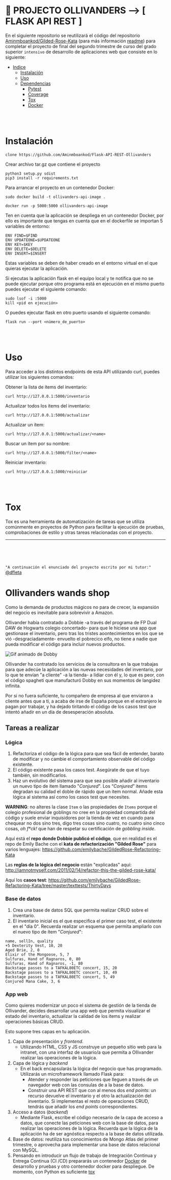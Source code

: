 
# :repeat: PROJECTO OLLIVANDERS --> [ FLASK API REST ] 


En el siguiente repositorio se reutilizará el código del repositorio [Aminmboankod/Gilded-Rose-Kata](https://github.com/Aminmboankod/Gilded-Rose-Kata) (para más información [readme](./GILDEDROSEKATA.md)) para completar el proyecto de final del segundo trimestre de curso del grado superior `intensivo` de desarrollo de aplicaciones web que consiste en lo siguiente:



- [Indice](#)
   - [Instalación](#instalación)
   - [Uso](#uso)
   - [Dependencias](#dependencias)
      - [Pytest]()
      - [Coverage]()
      - [Tox](#tox)
      - [Docker]()

<br>
<br>


# Instalación

```
clone https://github.com/Aminmboankod/Flask-API-REST-Ollivanders
```
Crear archivo tar.gz que contiene el proyecto
````
python3 setup.py sdist
pip3 install -r requirements.txt
````

Para arrancar el proyecto en un contenedor Docker:
````
sudo docker build -t ollivanders-api-image .

docker run -p 5000:5000 ollivanders-api-image
````

Ten en cuenta que la aplicación se despliega en un contenedor Docker, por ello es importante que tengas en cuenta que en el dockerfile se importan 5 variables de entorno:
````
ENV FIND=$FIND
ENV UPDATEONE=$UPDATEONE
ENV KEY=$KEY
ENV DELETE=$DELETE
ENV INSERT=$INSERT
````
Estas variables se deben de haber creado en el entorno virtual en el que quieras ejecutar la aplicación. 

Si ejecutas la aplicación flask en el equipo local y te notifica que no se puede ejecutar porque otro programa está en ejecución en el mismo puerto puedes ejecutar el siguiente comando:
````
sudo lsof -i :5000
kill <pid en ejecución>
````
O puedes ejecutar flask en otro puerto usando el siguiente comando:
````
flask run --port <número_de_puerto>
````
<br>
<br>

# Uso 
Para acceder a los distintos endpoints de esta API utilizando curl, puedes utilizar los siguientes comandos:

Obtener la lista de ítems del inventario:
```
curl http://127.0.0.1:5000/inventario
```

Actualizar todos los items del inventario:
```
curl http://127.0.0.1:5000/actualizar
```

Actualizar un ítem:
```
curl http://127.0.0.1:5000/actualizar/<name>
```

Buscar un ítem por su nombre:
```
curl http://127.0.0.1:5000/filter/<name>
```

Reiniciar inventario:
```
curl http://127.0.0.1:5000/reiniciar
```

<br>
<br>


# Tox 

Tox es una herramienta de automatización de tareas que se utiliza comúnmente en proyectos de Python para facilitar la ejecución de pruebas, comprobaciones de estilo y otras tareas relacionadas con el proyecto. 

-------------------------------------------------------------------------
<br>
<br>
<br>

`"A continuación el enunciado del proyecto escrito por mi tutor:"` [@dfleta](https://github.com/dfleta/ollivanders_shop)

# Ollivanders wands shop




Como la demanda de productos mágicos no para de crecer, la expansión del negocio es inevitable para sobrevivir a Amazon. 

Ollivander había contratado a Dobbie -a través del programa de FP Dual DAW de Hogwarts colegio concertado- para que le hiciese una app que gestionase el inventario, pero tras los tristes aoontecimientos en los que se vió -desgraciadamente- envuelto el pobrecico elfo, no tiene a nadie que pueda modificar el código para incluir nuevos productos.

![Gif animado de Dobby](https://media.giphy.com/media/S33oo9EWdlZHW/giphy.gif "Dobby refactorizando")

Ollivander ha contratado los servicios de la consultora en la que trabajas para que adecúe la aplicación a las nuevas necesidades del inventario, por lo que te envían "a cliente" -a la tienda- a lidiar con él y, lo que es peor, con el código spagheti que manufacturó Dobby en sus momentos de langidez infinita.

Por si no fuera suficiente, tu compañero de empresa al que enviaron a cliente antes que a ti, a acaba de irse de España porque en el extranjero le pagan por trabajar, y ha dejado tiritando el código de los casos test que intentó añadir en un día de desesperación absoluta.

## Tareas a realizar

### Lógica

1. Refactoriza el código de la lógica para que sea fácil de entender, barato de modificar y no cambie el comportamiento observable del código existente.
2. El código existente pasa los casos test. Asegúrate de que el tuyo también, sin modificarlos.
3. Haz un evolutivo del sistema para que sea posible añadir al inventario un nuevo tipo de item llamado "_Conjured_". Los “_Conjured_” items degradan su calidad el doble de rápido que un item normal. Añade esta lógica al sistema así como los casos test que necesites.

**WARNING**: no alteres la clase `Item` o las propiedades de `Items`  porque el colegio profesional de goblings no cree en la propiedad compartida del código y suele enviar inquisidores por la tienda de vez en cuando para chequear no dos sino tres, digo tres cosas sino cuatro, no cuatro sino cinco cosas, _oh f*ck!_ que han de respetar su certificación de _gobbling inside_.

Aquí está el **repo donde Dobbie publicó el código**, que en realidad es el repo de Emily Bache con el **kata de refactorización "Gilded Rose"** para varios lenguajes:
https://github.com/emilybache/GildedRose-Refactoring-Kata

Las **reglas de la lógica del negocio** están "explicadas" aquí:
http://iamnotmyself.com/2011/02/14/refactor-this-the-gilded-rose-kata/ 

Aquí los **casos test**:
https://github.com/emilybache/GildedRose-Refactoring-Kata/tree/master/texttests/ThirtyDays


### Base de datos

1. Crea una base de datos SQL que permita realizar CRUD sobre el inventario.
2. El inventario inicial es el que especifica el primer caso test, el existente en el "día 0". Recuerda realizar un esquema que permita ampliarlo con el nuevo tipo de ítem "_Conjured_":
   
```
name, sellIn, quality
+5 Dexterity Vest, 10, 20
Aged Brie, 2, 0
Elixir of the Mongoose, 5, 7
Sulfuras, Hand of Ragnaros, 0, 80
Sulfuras, Hand of Ragnaros, -1, 80
Backstage passes to a TAFKAL80ETC concert, 15, 20
Backstage passes to a TAFKAL80ETC concert, 10, 49
Backstage passes to a TAFKAL80ETC concert, 5, 49
Conjured Mana Cake, 3, 6
```

### App web

Como quieres modernizar un poco el sistema de gestión de la tienda de Ollivander, decides desarrollar una app web que permita visualizar el estado del inventario, actualizar la calidad de los items y realizar operaciones básicas CRUD.

Esto supone tres capas en tu aplicación.

1. Capa de presentación y _frontend_.
   - Utilizando HTML, CSS y JS construye un pequeño sitio web para la intranet, con una interfaz de usuario/a que permita a Ollivander realizar las operaciones de la lógica. 
2. Capa de lógica y _backend_
   - En el back encapsularás la lógica del negocio que has programado. Utilizarás un microframework llamado Flask para:
     - Atender y responder las peticiones que lleguen a través de un navegador web con las consulas de a la base de datos.
     - Construir una API REST que con al menos dos _end points_: un recurso devuelve el inventario y el otro la actualización del inventario. Si implementas el resto de operaciones CRUD, tendrás que añadir los _end points_ correspondientes.
3. Acceso a datos (_backend_)
   - Mediante Flask, escribe el código necesario de la capa de acceso a datos, que conecte las peticiones web con la base de datos, para realizar las operaciones de la lógica. Recuerda que la lógica de la aplicación ha de ser agnóstica respecto a la base de datos utilizada.
4. Base de datos: reutiliza tus conocimientos de Mongo Atlas del primer trimestre, o aprovecha para implementar una base de datos relacional con MySQL.
5. Pensando en introducir un flujo de trabajo de Integración Continua y Entrega Continua (CI /CD) prepararás un contenedor [Docker](https://www.docker.com/ "Docker") de desarrollo y pruebas y otro contenedor docker para despliegue. De momento, con Python es suficiente [tox](https://tox.readthedocs.io/en/latest/ "tox")



























